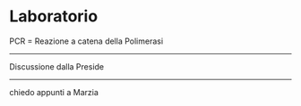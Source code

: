 # Laboratorio

PCR = Reazione a catena della Polimerasi

---
Discussione dalla Preside

---

chiedo appunti a Marzia	


<!--stackedit_data:
eyJoaXN0b3J5IjpbLTE1MjQxNjkwNDcsODc4MzM1Nzg4XX0=
-->